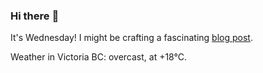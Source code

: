 ### Hi there :wave:

It's Wednesday! I might be crafting a fascinating [blog post](https://benjaminwuethrich.dev).

Weather in Victoria BC: overcast, at +18°C.
